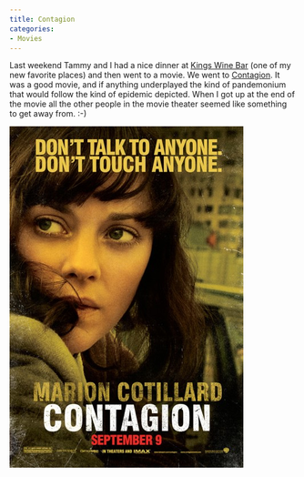 ```yaml
---
title: Contagion
categories:
- Movies
---
```


Last weekend Tammy and I had a nice dinner at [Kings Wine Bar](http://www.kingsmpls.com/) (one of my new favorite places) and then went to a movie. We went to [Contagion](http://www.imdb.com/title/tt1598778/). It was a good movie, and if anything underplayed the kind of pandemonium that would follow the kind of epidemic depicted.
When I got up at the end of the movie all the other people in the movie theater seemed like something to get away from. :-)

[![](/assets/posts/2011/Contagion-Movie-Poster.jpg)](http://www.imdb.com/title/tt1598778/)
